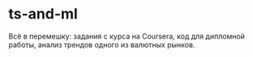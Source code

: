 # ts-and-ml

Всё в перемешку: задания с курса на Coursera, код для дипломной работы, анализ трендов одного из валютных рынков.
